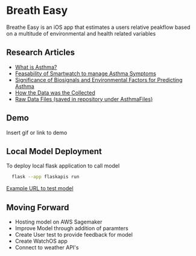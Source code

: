 
# Breath Easy

Breathe Easy is an iOS app that estimates a users relative peakflow based on a multitude of environmental and health related variables 


## Research Articles

 - [What is Asthma?](https://www.ncbi.nlm.nih.gov/pmc/articles/PMC6157154/)
 - [Feasability of Smartwatch to manage Asthma Symptoms](https://www.ncbi.nlm.nih.gov/pmc/articles/PMC5580199/)
 - [Significance of Biosignals and Environmental Factors for Predicting Asthma ](https://www.ncbi.nlm.nih.gov/pmc/articles/PMC8656014/#:~:text=There%20are%20two%20categories%20of,and%20clinical%20data%20%5B4%5D)
 - [How the Data was the Collected](https://bmjopen.bmj.com/content/12/10/e064166)
 - [Raw Data Files (saved in repository under AsthmaFiles)](https://datashare.ed.ac.uk/handle/10283/4761)



## Demo

Insert gif or link to demo


## Local Model Deployment

To deploy local flask application to call model

```bash
  flask --app flaskapis run
```
[Example URL to test model](http://127.0.0.1:5000/22.0/2.54/0.77/4.84/1040.0/98.0/0.51/0.0/2.0/283.72/20.39/21.99/2.27/11.64/16.40/0.39/83.0)

## Moving Forward

- Hosting model on AWS Sagemaker
- Improve Model through addition of paramters
- Create User test to provide feedback for model
- Create WatchOS app
- Connect to weather API's


